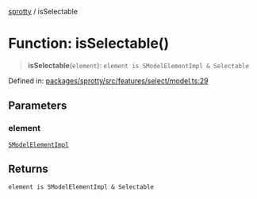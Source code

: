 
[sprotty](../globals) / isSelectable

# Function: isSelectable()

> **isSelectable**(`element`): `element is SModelElementImpl & Selectable`

Defined in: [packages/sprotty/src/features/select/model.ts:29](https://github.com/eclipse-sprotty/sprotty/blob/f9b2433481cc27a1ac0c92d525a92039ae7f6c76/packages/sprotty/src/features/select/model.ts#L29)

## Parameters

### element

[`SModelElementImpl`](../Class.SModelElementImpl)

## Returns

`element is SModelElementImpl & Selectable`
